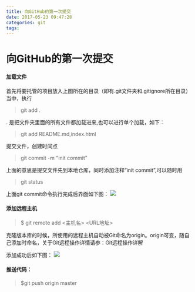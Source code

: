 ```yaml
---
title: 向GitHub的第一次提交
date: 2017-05-23 09:47:28
categories: git 
tags:
---
```

# 向GitHub的第一次提交
#### 加载文件
首先将要托管的项目放入上图所在的目录（即有.git文件夹和.gitignore所在目录）当中，执行
> git add . 

. 是把文件夹里面的所有文件都加载进来,也可以进行单个加载，如下：
> git add README.md,index.html

提交文件，创建时间点
> git commit -m "init commit"

上面的意思是提交文件先到本地仓库，同时添加注释“init commit”,可以随时用
> git status

上面git commit命令执行完成后界面如下图：
![](http://upload-images.jianshu.io/upload_images/1685562-ac4668b5bfdd527d.png?imageMogr2/auto-orient/strip%7CimageView2/2/w/1240)

#### 添加远程主机
> $ git remote add <主机名> <URL地址>

克隆版本库的时候，所使用的远程主机自动被Git命名为origin。origin可变，随自己添加时命名，关于Git远程操作详情请参：Git远程操作详解

添加成功后如下图：
![](http://upload-images.jianshu.io/upload_images/1685562-8258aa25156b8aa1.png?imageMogr2/auto-orient/strip%7CimageView2/2/w/1240)
#### 推送代码：
> $git push origin master
